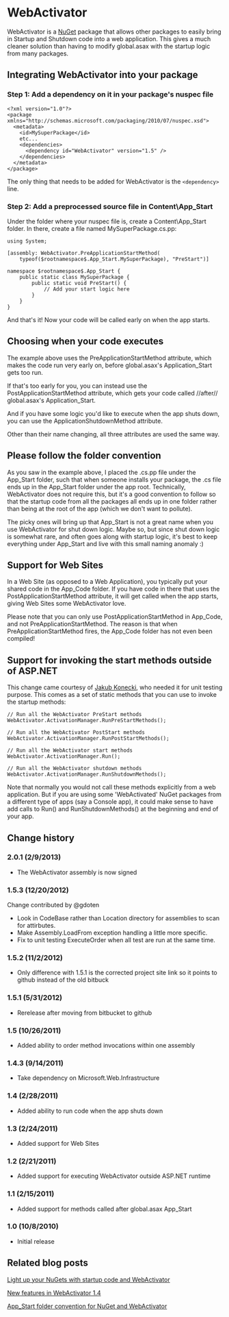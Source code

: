 WebActivator
============

WebActivator is a [NuGet](http://nuget.org/) package that allows other packages to easily bring in Startup and Shutdown code into a web application. This gives a much cleaner solution than having to modify global.asax with the startup logic from many packages.

## Integrating WebActivator into your package

### Step 1: Add a dependency on it in your package's nuspec file

	<?xml version="1.0"?>
	<package xmlns="http://schemas.microsoft.com/packaging/2010/07/nuspec.xsd">
	  <metadata>
	    <id>MySuperPackage</id>
	    etc...
	    <dependencies>
	      <dependency id="WebActivator" version="1.5" />
	    </dependencies>
	  </metadata>
	</package>

The only thing that needs to be added for WebActivator is the `<dependency>` line.

### Step 2: Add a preprocessed source file in Content\App_Start

Under the folder where your nuspec file is, create a Content\App_Start folder. In there, create a file named MySuperPackage.cs.pp:

	using System;

	[assembly: WebActivator.PreApplicationStartMethod(
	    typeof($rootnamespace$.App_Start.MySuperPackage), "PreStart")]

	namespace $rootnamespace$.App_Start {
	    public static class MySuperPackage {
	        public static void PreStart() {
	            // Add your start logic here
	        }
	    }
	}

And that's it! Now your code will be called early on when the app starts.

## Choosing when your code executes

The example above uses the PreApplicationStartMethod attribute, which makes the code run very early on, before global.asax's Application_Start gets too run.

If that's too early for you, you can instead use the PostApplicationStartMethod attribute, which gets your code called //after// global.asax's Application_Start.

And if you have some logic you'd like to execute when the app shuts down, you can use the ApplicationShutdownMethod attribute.

Other than their name changing, all three attributes are used the same way.

## Please follow the folder convention

As you saw in the example above, I placed the .cs.pp file under the App_Start folder, such that when someone installs your package, the .cs file ends up in the App_Start folder under the app root. Technically, WebActivator does not require this, but it's a good convention to follow so that the startup code from all the packages all ends up in one folder rather than being at the root of the app (which we don't want to pollute).

The picky ones will bring up that App_Start is not a great name when you use WebActivator for shut down logic. Maybe so, but since shut down logic is somewhat rare, and often goes along with startup logic, it's best to keep everything under App_Start and live with this small naming anomaly :)

## Support for Web Sites

In a Web Site (as opposed to a Web Application), you typically put your shared code in the App_Code folder. If you have code in there that uses the PostApplicationStartMethod attribute, it will get called when the app starts, giving Web Sites some WebActivator love.

Please note that you can only use PostApplicationStartMethod in App_Code, and not PreApplicationStartMethod. The reason is that when PreApplicationStartMethod fires, the App_Code folder has not even been compiled!

## Support for invoking the start methods outside of ASP.NET

This change came courtesy of [Jakub Konecki](http://stackoverflow.com/users/449906/jakub-konecki), who needed it for unit testing purpose. This comes as a set of static methods that you can use to invoke the startup methods:

	// Run all the WebActivator PreStart methods
	WebActivator.ActivationManager.RunPreStartMethods();

	// Run all the WebActivator PostStart methods
	WebActivator.ActivationManager.RunPostStartMethods();

	// Run all the WebActivator start methods
	WebActivator.ActivationManager.Run();

	// Run all the WebActivator shutdown methods
	WebActivator.ActivationManager.RunShutdownMethods();

Note that normally you would not call these methods explicitly from a web application. But if you are using some 'WebActivated' NuGet packages from a different type of apps (say a Console app), it could make sense to have add calls to Run() and RunShutdownMethods() at the beginning and end of your app.

## Change history

### 2.0.1 (2/9/2013)

* The WebActivator assembly is now signed

### 1.5.3 (12/20/2012)

Change contributed by @gdoten

* Look in CodeBase rather than Location directory for assemblies to scan for attirbutes.
* Make Assembly.LoadFrom exception handling a little more specific.
* Fix to unit testing ExecuteOrder when all test are run at the same time.

### 1.5.2 (11/2/2012)

* Only difference with 1.5.1 is the corrected project site link so it points to github instead of the old bitbuck

### 1.5.1 (5/31/2012)

* Rerelease after moving from bitbucket to github

### 1.5 (10/26/2011)

* Added ability to order method invocations within one assembly

### 1.4.3 (9/14/2011)

* Take dependency on Microsoft.Web.Infrastructure

### 1.4 (2/28/2011)

* Added ability to run code when the app shuts down

### 1.3 (2/24/2011)

* Added support for Web Sites

### 1.2 (2/21/2011)

* Added support for executing WebActivator outside ASP.NET runtime

### 1.1 (2/15/2011)

* Added support for methods called after global.asax App_Start

### 1.0 (10/8/2010)

* Initial release


## Related blog posts

[Light up your NuGets with startup code and WebActivator](http://blogs.msdn.com/b/davidebb/archive/2010/10/11/light-up-your-nupacks-with-startup-code-and-webactivator.aspx)

[New features in WebActivator 1.4](http://blog.davidebbo.com/2011/02/new-features-in-webactivator-13.html)

[App_Start folder convention for NuGet and WebActivator](http://blog.davidebbo.com/2011/02/appstart-folder-convention-for-nuget.html)

